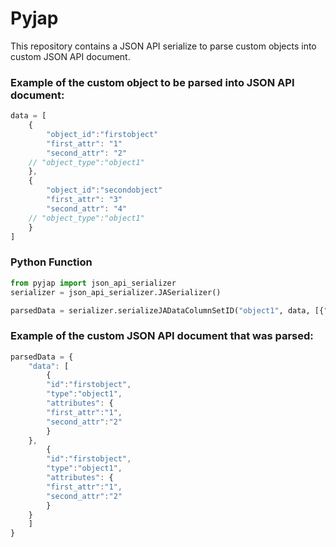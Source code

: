 # Pyjap
This repository contains a JSON API serialize to parse custom objects into custom JSON API document.

### Example of the custom object to be parsed into JSON API document:
```javascript
data = [
    {
        "object_id":"firstobject"
        "first_attr": "1"
        "second_attr": "2"
	// "object_type":"object1"
    },
    {
        "object_id":"secondobject"
        "first_attr": "3"
        "second_attr": "4"
	// "object_type":"object1"
    }
]
```

### Python Function
```python
from pyjap import json_api_serializer
serializer = json_api_serializer.JASerializer()

parsedData = serializer.serializeJADataColumnSetID("object1", data, [{"column":"first_attr", "alias":"first"},{"column":"second_attr", "alias":"second"}], "object_id")
```

### Example of the custom JSON API document that was parsed:
```javascript
parsedData = {
    "data": [
        {
	    "id":"firstobject",
	    "type":"object1",
	    "attributes": {
		"first_attr":"1",
		"second_attr":"2"
	    }
	},
        {
	    "id":"firstobject",
	    "type":"object1",
	    "attributes": {
		"first_attr":"1",
		"second_attr":"2"
	    }
	}
    ]
} 
```

